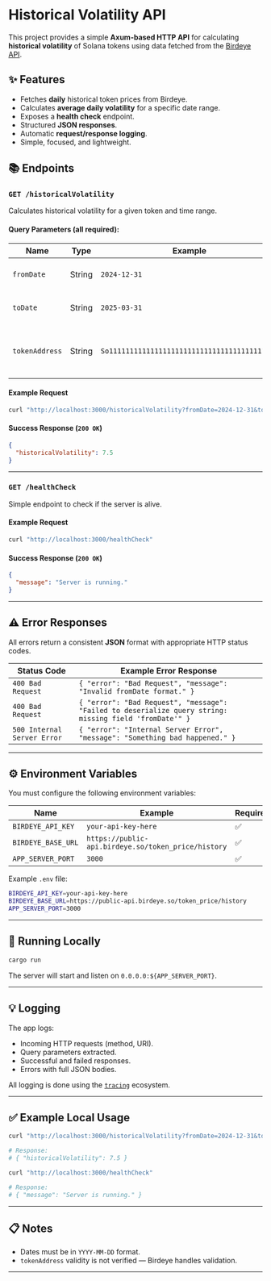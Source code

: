 # Historical Volatility API

This project provides a simple **Axum-based HTTP API** for calculating **historical volatility** of Solana tokens using data fetched from the [Birdeye API](https://birdeye.so/).


## ✨ Features

- Fetches **daily** historical token prices from Birdeye.
- Calculates **average daily volatility** for a specific date range.
- Exposes a **health check** endpoint.
- Structured **JSON responses**.
- Automatic **request/response logging**.
- Simple, focused, and lightweight.

## 📚 Endpoints

### `GET /historicalVolatility`

Calculates historical volatility for a given token and time range.

#### Query Parameters (all **required**):

| Name | Type | Example | Description |
| --- | --- | --- | --- |
| `fromDate` | String | `2024-12-31` | Start date in format `YYYY-MM-DD`. |
| `toDate` | String | `2025-03-31` | End date in format `YYYY-MM-DD`. |
| `tokenAddress` | String | `So11111111111111111111111111111111111111112` | Solana token address to calculate for. |

#### Example Request

```bash
curl "http://localhost:3000/historicalVolatility?fromDate=2024-12-31&toDate=2025-03-31&tokenAddress=So11111111111111111111111111111111111111112"
```

#### Success Response (`200 OK`)

```json
{
  "historicalVolatility": 7.5
}
```

---

### `GET /healthCheck`

Simple endpoint to check if the server is alive.

#### Example Request

```bash
curl "http://localhost:3000/healthCheck"
```

#### Success Response (`200 OK`)

```json
{
  "message": "Server is running."
}
```

---

## ⚠️ Error Responses

All errors return a consistent **JSON** format with appropriate HTTP status codes.

| Status Code | Example Error Response |
| --- | --- |
| `400 Bad Request` | `{ "error": "Bad Request", "message": "Invalid fromDate format." }` |
| `400 Bad Request` | `{ "error": "Bad Request", "message": "Failed to deserialize query string: missing field 'fromDate'" }` |
| `500 Internal Server Error` | `{ "error": "Internal Server Error", "message": "Something bad happened." }` |

---

## ⚙️ Environment Variables

You must configure the following environment variables:

| Name | Example | Required |
| --- | --- | --- |
| `BIRDEYE_API_KEY` | `your-api-key-here` | ✅ |
| `BIRDEYE_BASE_URL` | `https://public-api.birdeye.so/token_price/history` | ✅ |
| `APP_SERVER_PORT` | `3000` | ✅ |

Example `.env` file:

```bash
BIRDEYE_API_KEY=your-api-key-here
BIRDEYE_BASE_URL=https://public-api.birdeye.so/token_price/history
APP_SERVER_PORT=3000
```

---

## 🚀 Running Locally

```bash
cargo run
```

The server will start and listen on `0.0.0.0:${APP_SERVER_PORT}`.

---

## 💡 Logging

The app logs:

- Incoming HTTP requests (method, URI).
- Query parameters extracted.
- Successful and failed responses.
- Errors with full JSON bodies.

All logging is done using the [`tracing`](https://docs.rs/tracing/) ecosystem.

---

## ✅ Example Local Usage

```bash
curl "http://localhost:3000/historicalVolatility?fromDate=2024-12-31&toDate=2025-03-31&tokenAddress=So11111111111111111111111111111111111111112"

# Response:
# { "historicalVolatility": 7.5 }

curl "http://localhost:3000/healthCheck"

# Response:
# { "message": "Server is running." }
```

---

## 📋 Notes

- Dates must be in `YYYY-MM-DD` format.
- `tokenAddress` validity is not verified — Birdeye handles validation.

---



